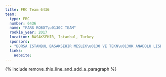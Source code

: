 ```yaml
---
title: FRC Team 6436
team:
  type: FRC
  number: 6436
  name: "PARS ROBOT\u0130C TEAM"
  rookie_year: 2017
  location: BASAKSEHIR, Istanbul, Turkey
  sponsors:
  - "BORSA ISTANBUL BASAKSEHIR MESLEK\u0130 VE TEKN\u0130K ANADOLU LISESI"
  links:
    Website:
---
```


{% include remove_this_line_and_add_a_paragraph %}